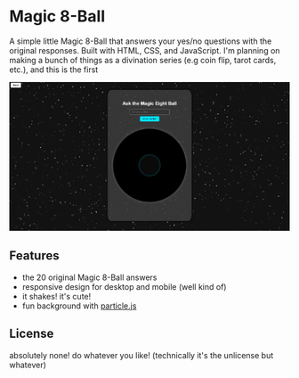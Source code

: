 # Magic 8-Ball

A simple little Magic 8-Ball that answers your yes/no questions with the original responses. Built with HTML, CSS, and JavaScript.
I'm planning on making a bunch of things as a divination series (e.g coin flip, tarot cards, etc.), and this is the first

![Screenshot](screenshot.png)

## Features
- the 20 original Magic 8-Ball answers
- responsive design for desktop and mobile (well kind of)
- it shakes! it's cute!
- fun background with [particle.js](https://github.com/VincentGarreau/particles.js/)

## License
absolutely none! do whatever you like! (technically it's the unlicense but whatever)